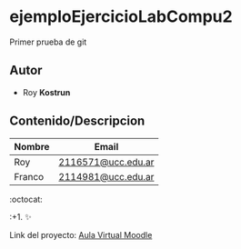 # ejemploEjercicioLabCompu2
Primer prueba de git
 
## Autor 
* Roy **Kostrun**

## Contenido/Descripcion

| Nombre | Email | 
|--------|-------|
| Roy | 2116571@ucc.edu.ar |
| Franco | 2114981@ucc.edu.ar |

:octocat:

:+1.
:sparkles: 


Link del proyecto:  [ Aula Virtual Moodle ](https://campusvirtual.ucc.edu.ar/course/view.php?id=6694)


